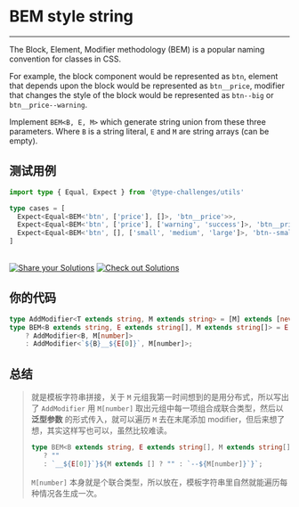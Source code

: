 # BEM style string
---

The Block, Element, Modifier methodology (BEM) is a popular naming convention for classes in CSS. 

For example, the block component would be represented as `btn`, element that depends upon the block would be represented as `btn__price`, modifier that changes the style of the block would be represented as `btn--big` or `btn__price--warning`.

Implement `BEM<B, E, M>` which generate string union from these three parameters. Where `B` is a string literal, `E` and `M` are string arrays (can be empty).

## 测试用例
```ts
import type { Equal, Expect } from '@type-challenges/utils'

type cases = [
  Expect<Equal<BEM<'btn', ['price'], []>, 'btn__price'>>,
  Expect<Equal<BEM<'btn', ['price'], ['warning', 'success']>, 'btn__price--warning' | 'btn__price--success' >>,
  Expect<Equal<BEM<'btn', [], ['small', 'medium', 'large']>, 'btn--small' | 'btn--medium' | 'btn--large' >>,
]

```
<!--info-footer-start--><br> <a href="https://tsch.js.org/3326/answer" target="_blank"><img src="https://img.shields.io/badge/-Share%20your%20Solutions-teal" alt="Share your Solutions"/></a> <a href="https://tsch.js.org/3326/solutions" target="_blank"><img src="https://img.shields.io/badge/-Check%20out%20Solutions-de5a77?logo=awesome-lists&amp;logoColor=white" alt="Check out Solutions"/></a> <!--info-footer-end-->

## 你的代码

```ts
type AddModifier<T extends string, M extends string> = [M] extends [never] ? T : `${T}--${M}`;
type BEM<B extends string, E extends string[], M extends string[]> = E extends []
    ? AddModifier<B, M[number]>
    : AddModifier<`${B}__${E[0]}`, M[number]>;
```
## 总结

>就是模板字符串拼接，关于 `M` 元组我第一时间想到的是用分布式，所以写出了 `AddModifier` 用 `M[number]` 取出元组中每一项组合成联合类型，然后以 **泛型参数** 的形式传入，就可以遍历 `M` 去在末尾添加 modifier，但后来想了想，其实这样写也可以，虽然比较难读。
>
>```ts
>type BEM<B extends string, E extends string[], M extends string[]> = `${B}${E extends []
>    ? ""
>    : `__${E[0]}`}${M extends [] ? "" : `--${M[number]}`}`;
>```
>
>`M[number]` 本身就是个联合类型，所以放在，模板字符串里自然就能遍历每种情况各生成一次。
